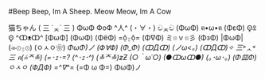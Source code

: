 #Beep Beep, Im A Sheep. Meow Meow, Im A Cow

猫ちゃん ( 三 ˙ᆽ˙ 三 )
ΦωΦ
ФоФ
^人^
(・∀・)
චᆽච
(ΦωΦ)
ฅ•ω•ฅ
(ΦεΦ)
ʘ̥ꀾʘ̥
^ↀᴥↀ^
[ΦωΦ]
(ΦωΦ)
(ΦёΦ)
=ộ⍛ộ=
(Φ∇Φ)
ミ๏ｖ๏彡
(ΦзΦ)
|ΦωΦ|
(⌯⊙⍛⊙)
(ㅇㅅㅇ❀)
*ΦωΦ)ノ
(Ф∀Ф)
(Φ_Φ)
(ↀДↀ)
(ノω<。)
(ↀДↀ)✧
三˃ᆺ˂三
ฅ(≚ᄌ≚)
(=･ｪ･=?
(^･ｪ･^)
(≚ᄌ≚)ƶƵ
(○｀ω´○)
(●ↀωↀ●)
(｡･ω･｡)
(*Φ皿Φ*)
ㅇㅅㅇ
(ФДФ)
=^∇^*=
(=Φ ω Φ=)
ΦωΦ)ノ
